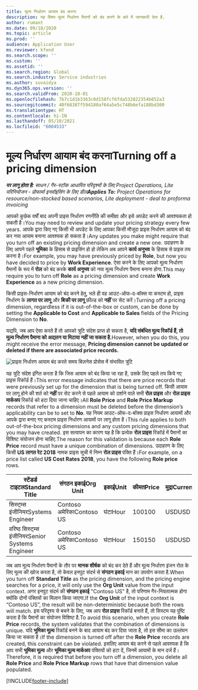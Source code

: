 ```yaml
---
title: मूल्य निर्धारण आयाम बंद करना
description: यह विषय मूल्य निर्धारण पैमानों को बंद करने के बारे में जानकारी देता है.
author: rumant
ms.date: 09/18/2020
ms.topic: article
ms.prod: ''
audience: Application User
ms.reviewer: kfend
ms.search.scope: ''
ms.custom: ''
ms.assetid: ''
ms.search.region: Global
ms.search.industry: Service industries
ms.author: suvaidya
ms.dyn365.ops.version: ''
ms.search.validFrom: 2020-10-01
ms.openlocfilehash: 7b7c1d1b3363c0d158fcf6fda532822354b852a3
ms.sourcegitcommit: 40f68387f594180af64a5e5c748b6efa188bd300
ms.translationtype: HT
ms.contentlocale: hi-IN
ms.lasthandoff: 05/10/2021
ms.locfileid: "6004533"
---
```

# <a name="turning-off-a-pricing-dimension"></a><span data-ttu-id="e57f9-103">मूल्य निर्धारण आयाम बंद करना</span><span class="sxs-lookup"><span data-stu-id="e57f9-103">Turning off a pricing dimension</span></span>

<span data-ttu-id="e57f9-104">_**पर लागू होता है:** साधन / गैर-स्टॉक आधारित परिदृश्यों के लिए Project Operations, Lite परिनियोजन - प्रोफार्मा इनवॉइसिंग के लिए डील_</span><span class="sxs-lookup"><span data-stu-id="e57f9-104">_**Applies To:** Project Operations for resource/non-stocked based scenarios, Lite deployment - deal to proforma invoicing_</span></span>

<span data-ttu-id="e57f9-105">आपको कुछेक वर्षों बाद अपनी प्राइस निर्धारण रणनीति की समीक्षा और इसे अपडेट करने की आवश्यकता हो सकती है।</span><span class="sxs-lookup"><span data-stu-id="e57f9-105">You may need to review and update your pricing strategy every few years.</span></span> <span data-ttu-id="e57f9-106">आपके द्वारा किए गए किसी भी अपडेट के लिए आपका किसी मौजूदा प्राइस निर्धारण आयाम को बंद कर नया आयाम बनाना आवश्यक हो सकता है।</span><span class="sxs-lookup"><span data-stu-id="e57f9-106">Any updates you make might require that you turn off an existing pricing dimension and create a new one.</span></span> <span data-ttu-id="e57f9-107">उदाहरण के लिए आपने पहले **भूमिका** के हिसाब से प्राइसिंग हो हो लेकिन अब आपने **कार्य अनुभव** के हिसाब से प्राइस तय करना है।</span><span class="sxs-lookup"><span data-stu-id="e57f9-107">For example, you may have previously priced by **Role**, but now you have decided to price by **Work Experience**.</span></span> <span data-ttu-id="e57f9-108">ऐसा करने के लिए आपको मूल्य निर्धारण पैमानों के रूप में **रोल** को बंद करके **कार्य अनुभव** को नया मूल्य निर्धारण पैमाना बनाना होगा.</span><span class="sxs-lookup"><span data-stu-id="e57f9-108">This may require you to turn off **Role** as a pricing dimension and create **Work Experience** as a new pricing dimension.</span></span> 

<span data-ttu-id="e57f9-109">किसी प्राइस-निर्धारण आयाम को बंद करने हेतु, भले ही वह आउट-ऑफ-द-बॉक्स या कस्टम हो, प्राइस निर्धारण के **लागत पर लागू** और **बिक्री पर लागू** फ़ील्ड को **नहीं** पर सेट करें।</span><span class="sxs-lookup"><span data-stu-id="e57f9-109">Turning off a pricing dimension, regardless if it is out-of-the-box or custom, can be done by setting the **Applicable to Cost** and **Applicable to Sales** fields of the Pricing Dimension to **No**.</span></span>

<span data-ttu-id="e57f9-110">यद्यपि, जब आप ऐसा करते हैं तो आपको त्रुटि संदेश प्राप्त हो सकता है, **यदि संबंधित मूल्य रिकॉर्ड हैं, तो मूल्य निर्धारण पैमाना को अद्यतन या मिटाया नहीं जा सकता है.**</span><span class="sxs-lookup"><span data-stu-id="e57f9-110">However, when you do this, you might receive the error message, **Pricing dimension cannot be updated or deleted if there are associated price records.**</span></span>

![प्राइस निर्धारण आयाम बंद करते समय बिज़नेस प्रोसेस में संभावित त्रुटि](media/Business-Process-Error.png)

<span data-ttu-id="e57f9-112">यह त्रुटि संदेश इंगित करता है कि जिस आयाम को बंद किया जा रहा है, उसके लिए पहले तय किये गए प्राइस रिकॉर्ड हैं।</span><span class="sxs-lookup"><span data-stu-id="e57f9-112">This error message indicates that there are price records that were previously set up for the dimension that is being turned off.</span></span> <span data-ttu-id="e57f9-113">किसी आयाम पर लागू होने की शर्त को **नहीं** पर सेट करने से पहले आयाम को दर्शाने वाले सभी **रोल प्राइस** और **रोल प्राइस मार्कअप** रिकॉर्ड को हटा दिया जाना चाहिए।</span><span class="sxs-lookup"><span data-stu-id="e57f9-113">All **Role Price** and **Role Price Markup** records that refer to a dimension must be deleted before the dimension’s applicability can be to set to **No**.</span></span> <span data-ttu-id="e57f9-114">यह नियम आउट-ऑफ-द-बॉक्स प्राइस निर्धारण आयामों और आपके द्वारा बनाए गए कस्टम प्राइस निर्धारण आयामों पर लागू होता है।</span><span class="sxs-lookup"><span data-stu-id="e57f9-114">This rule applies to both out-of-the-box pricing dimensions and any custom pricing dimensions that you may have created.</span></span> <span data-ttu-id="e57f9-115">इस सत्यापन का कारण यह है कि प्रत्येक **रोल प्राइस** रिकॉर्ड में पैमानों का विशिष्ट संयोजन होना चाहिए.</span><span class="sxs-lookup"><span data-stu-id="e57f9-115">The reason for this validation is because each **Role Price** record must have a unique combination of dimensions.</span></span> <span data-ttu-id="e57f9-116">उदाहरण के लिए किसी **US लागत रेट 2018** नामक प्राइस सूची में निम्न **रोल प्राइस** पंक्ति हैं।</span><span class="sxs-lookup"><span data-stu-id="e57f9-116">For example, on a price list called **US Cost Rates 2018**, you have the following **Role price** rows.</span></span> 

| <span data-ttu-id="e57f9-117">स्टेंडर्ड टाइटल</span><span class="sxs-lookup"><span data-stu-id="e57f9-117">Standard Title</span></span>         | <span data-ttu-id="e57f9-118">संगठन इकाई</span><span class="sxs-lookup"><span data-stu-id="e57f9-118">Org Unit</span></span>    |<span data-ttu-id="e57f9-119">इकाई</span><span class="sxs-lookup"><span data-stu-id="e57f9-119">Unit</span></span>   |<span data-ttu-id="e57f9-120">कीमत</span><span class="sxs-lookup"><span data-stu-id="e57f9-120">Price</span></span>  |<span data-ttu-id="e57f9-121">मुद्रा</span><span class="sxs-lookup"><span data-stu-id="e57f9-121">Currency</span></span>  |
| -----------------------|-------------|-------|-------|----------|
| <span data-ttu-id="e57f9-122">सिस्ट्म्स इंजीनियर</span><span class="sxs-lookup"><span data-stu-id="e57f9-122">Systems Engineer</span></span>|<span data-ttu-id="e57f9-123">Contoso अमेरिका</span><span class="sxs-lookup"><span data-stu-id="e57f9-123">Contoso US</span></span>|<span data-ttu-id="e57f9-124">घंटा</span><span class="sxs-lookup"><span data-stu-id="e57f9-124">Hour</span></span>| <span data-ttu-id="e57f9-125">100</span><span class="sxs-lookup"><span data-stu-id="e57f9-125">100</span></span>|<span data-ttu-id="e57f9-126">USD</span><span class="sxs-lookup"><span data-stu-id="e57f9-126">USD</span></span>|
| <span data-ttu-id="e57f9-127">वरिष्ठ सिस्ट्म्स इंजीनियर</span><span class="sxs-lookup"><span data-stu-id="e57f9-127">Senior Systems Engineer</span></span>|<span data-ttu-id="e57f9-128">Contoso अमेरिका</span><span class="sxs-lookup"><span data-stu-id="e57f9-128">Contoso US</span></span>|<span data-ttu-id="e57f9-129">घंटा</span><span class="sxs-lookup"><span data-stu-id="e57f9-129">Hour</span></span>| <span data-ttu-id="e57f9-130">150</span><span class="sxs-lookup"><span data-stu-id="e57f9-130">150</span></span>| <span data-ttu-id="e57f9-131">USD</span><span class="sxs-lookup"><span data-stu-id="e57f9-131">USD</span></span>|


<span data-ttu-id="e57f9-132">जब आप मूल्य निर्धारण पैमानों के तौर पर **मानक शीर्षक** को बंद कर देते हैं और मूल्य निर्धारण इंजन रोल के लिए मूल्य की खोज करता है, तो केवल इनपुट संदर्भ से **संगठन इकाई** मान का उपयोग करता है.</span><span class="sxs-lookup"><span data-stu-id="e57f9-132">When you turn off **Standard Title** as the pricing dimension, and the pricing engine searches for a price, it will only use the **Org Unit** value from the input context.</span></span> <span data-ttu-id="e57f9-133">अगर इनपुट संदर्भ की **संगठन इकाई** "Contoso US" है, तो परिणाम गैर-नियतात्मक होगा क्योंकि दोनों पंक्तियों का मिलान किया जाएगा.</span><span class="sxs-lookup"><span data-stu-id="e57f9-133">If the **Org Unit** of the input context is “Contoso US”, the result will be non-deterministic because both the rows will match.</span></span> <span data-ttu-id="e57f9-134">इस परिदृश्य से बचने के लिए, जब आप **रोल प्राइस** रिकॉर्ड बनाते हैं, तो सिस्टम यह पुष्टि करता है कि पैमानों का संयोजन विशिष्ट है.</span><span class="sxs-lookup"><span data-stu-id="e57f9-134">To avoid this scenario, when you create **Role Price** records, the system validates that the combination of dimensions is unique.</span></span> <span data-ttu-id="e57f9-135">यदि **भूमिका मू्ल्य** रिकॉर्ड बनने के बाद आयाम बंद कर दिया जाता है, तो इस सीमा का उल्लंघन किया जा सकता है।</span><span class="sxs-lookup"><span data-stu-id="e57f9-135">If the dimension is turned off after the **Role Price** records are created, this constraint can be violated.</span></span> <span data-ttu-id="e57f9-136">इसलिए आयाम बंद करने से पहले आवश्यक है कि आप सभी **भूमिका मू्ल्य** और **भूमिका मू्ल्य मार्कअप** पंक्तियों को हटा दें, जिनमें आयामों के मान दर्ज हैं।</span><span class="sxs-lookup"><span data-stu-id="e57f9-136">Therefore, it is required that before you turn off a dimension, you delete all **Role Price** and **Role Price Markup** rows that have that dimension value populated.</span></span>


[!INCLUDE[footer-include](../includes/footer-banner.md)]